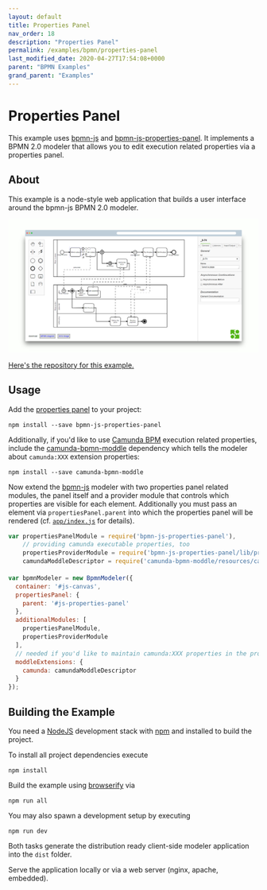 ```yaml
---
layout: default
title: Properties Panel
nav_order: 18
description: "Properties Panel"
permalink: /examples/bpmn/properties-panel
last_modified_date: 2020-04-27T17:54:08+0000
parent: "BPMN Examples"
grand_parent: "Examples"
---
```


# Properties Panel

This example uses [bpmn-js](https://github.com/bpmn-io/bpmn-js) and [bpmn-js-properties-panel](https://github.com/bpmn-io/bpmn-js-properties-panel). It implements a BPMN 2.0 modeler that allows you to edit execution related properties via a properties panel.

## About

This example is a node-style web application that builds a user interface around the bpmn-js BPMN 2.0 modeler.

![image](/assets/images/properties-panel.png)

[Here's the repository for this example.](https://github.com/bpmn-io/bpmn-js-examples/tree/master/properties-panel)


## Usage

Add the [properties panel](https://github.com/bpmn-io/bpmn-js-properties-panel) to your project:

```
npm install --save bpmn-js-properties-panel
```

Additionally, if you'd like to use [Camunda BPM](https://camunda.org) execution related properties, include the [camunda-bpmn-moddle](https://github.com/camunda/camunda-bpmn-moddle) dependency which tells the modeler about `camunda:XXX` extension properties:

```
npm install --save camunda-bpmn-moddle
```

Now extend the [bpmn-js](https://github.com/bpmn-io/bpmn-js) modeler with two properties panel related modules, the panel itself and a provider module that controls which properties are visible for each element. Additionally you must pass an element via `propertiesPanel.parent` into which the properties panel will be rendered (cf. [`app/index.js`](https://github.com/bpmn-io/bpmn-js-examples/blob/master/properties-panel/app/index.js#L16) for details).

```javascript
var propertiesPanelModule = require('bpmn-js-properties-panel'),
    // providing camunda executable properties, too
    propertiesProviderModule = require('bpmn-js-properties-panel/lib/provider/camunda'),
    camundaModdleDescriptor = require('camunda-bpmn-moddle/resources/camunda');

var bpmnModeler = new BpmnModeler({
  container: '#js-canvas',
  propertiesPanel: {
    parent: '#js-properties-panel'
  },
  additionalModules: [
    propertiesPanelModule,
    propertiesProviderModule
  ],
  // needed if you'd like to maintain camunda:XXX properties in the properties panel
  moddleExtensions: {
    camunda: camundaModdleDescriptor
  }
});
```


## Building the Example

You need a [NodeJS](http://nodejs.org) development stack with [npm](https://npmjs.org) and installed to build the project.

To install all project dependencies execute

```
npm install
```

Build the example using [browserify](http://browserify.org) via

```
npm run all
```

You may also spawn a development setup by executing

```
npm run dev
```

Both tasks generate the distribution ready client-side modeler application into the `dist` folder.

Serve the application locally or via a web server (nginx, apache, embedded).
